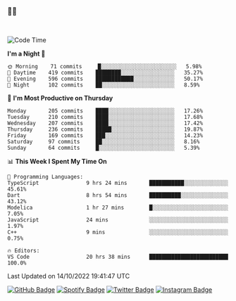 ### 🤙🍺

<!-- <a href="https://github-readme-stats.vercel.app/api?username=hzak2xx&count_private=true&show_icons=true&theme=dracula">
  <img align="center" src="https://github-readme-stats.vercel.app/api?username=hzak2xx&count_private=true&show_icons=true&theme=dracula" />
</a>
</br> -->
</br>

<!--START_SECTION:waka-->
![Code Time](http://img.shields.io/badge/Code%20Time-1%2C935%20hrs%2057%20mins-blue)

**I'm a Night 🦉** 

```text
🌞 Morning    71 commits     █░░░░░░░░░░░░░░░░░░░░░░░░   5.98% 
🌆 Daytime    419 commits    ████████░░░░░░░░░░░░░░░░░   35.27% 
🌃 Evening    596 commits    ████████████░░░░░░░░░░░░░   50.17% 
🌙 Night      102 commits    ██░░░░░░░░░░░░░░░░░░░░░░░   8.59%

```
📅 **I'm Most Productive on Thursday** 

```text
Monday       205 commits    ████░░░░░░░░░░░░░░░░░░░░░   17.26% 
Tuesday      210 commits    ████░░░░░░░░░░░░░░░░░░░░░   17.68% 
Wednesday    207 commits    ████░░░░░░░░░░░░░░░░░░░░░   17.42% 
Thursday     236 commits    █████░░░░░░░░░░░░░░░░░░░░   19.87% 
Friday       169 commits    ███░░░░░░░░░░░░░░░░░░░░░░   14.23% 
Saturday     97 commits     ██░░░░░░░░░░░░░░░░░░░░░░░   8.16% 
Sunday       64 commits     █░░░░░░░░░░░░░░░░░░░░░░░░   5.39%

```


📊 **This Week I Spent My Time On** 

```text
💬 Programming Languages: 
TypeScript               9 hrs 24 mins       ███████████░░░░░░░░░░░░░░   45.61% 
Dart                     8 hrs 54 mins       ██████████░░░░░░░░░░░░░░░   43.12% 
Modelica                 1 hr 27 mins        █░░░░░░░░░░░░░░░░░░░░░░░░   7.05% 
JavaScript               24 mins             ░░░░░░░░░░░░░░░░░░░░░░░░░   1.97% 
C++                      9 mins              ░░░░░░░░░░░░░░░░░░░░░░░░░   0.75%

🔥 Editors: 
VS Code                  20 hrs 38 mins      █████████████████████████   100.0%

```


 Last Updated on 14/10/2022 19:41:47 UTC
<!--END_SECTION:waka-->

[![GitHub Badge](https://img.shields.io/badge/GitHub-100000?style=for-the-badge&logo=github&logoColor=white)](https://github.com/hzak2xx)
[![Spotify Badge](https://img.shields.io/badge/Spotify-1ED760?&style=for-the-badge&logo=spotify&logoColor=white)](https://open.spotify.com/user/uf90s6sbbh75a1mt44clkhkvf)
[![Twitter Badge](https://img.shields.io/badge/Twitter-1DA1F2?style=for-the-badge&logo=twitter&logoColor=white)](https://twitter.com/hzak2xx)
[![Instagram Badge](https://img.shields.io/badge/Instagram-E4405F?style=for-the-badge&logo=instagram&logoColor=white)](https://www.instagram.com/hzak2xx/)
